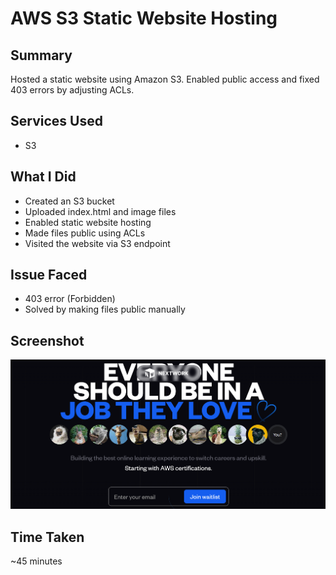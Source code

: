 # AWS S3 Static Website Hosting

## Summary
Hosted a static website using Amazon S3. Enabled public access and fixed 403 errors by adjusting ACLs.

## Services Used
- S3

## What I Did
- Created an S3 bucket
- Uploaded index.html and image files
- Enabled static website hosting
- Made files public using ACLs
- Visited the website via S3 endpoint

## Issue Faced
- 403 error (Forbidden)
- Solved by making files public manually

## Screenshot
![Website Live](./screenshot.png)

## Time Taken
~45 minutes
